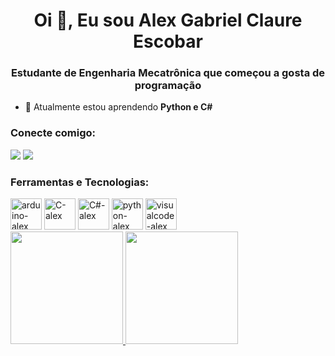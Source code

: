 <h1 align="center">Oi 👋, Eu sou Alex Gabriel Claure Escobar</h1>
<h3 align="center">Estudante de Engenharia Mecatrônica que começou a gosta de programação</h3>

- 🌱 Atualmente estou aprendendo **Python e C#**

<h3 align="left">Conecte comigo:</h3>
<div>
<a href="https://www.linkedin.com/in/alexgabrielce" target="_blank"><img loading="lazy" src="https://img.shields.io/badge/-LinkedIn-%230077B5?style=for-the-badge&logo=linkedin&logoColor=white" target="_blank"></a>
<a href = "mailto:alexgabriel.trab@gmail.com"><img loading="lazy" src="https://img.shields.io/badge/Gmail-D14836?style=for-the-badge&logo=gmail&logoColor=white" target="_blank"></a>
</div>

<h3>Ferramentas e Tecnologias:</h3>
<div>
<img loading="lazy" alt="arduino-alex" src="https://cdn.jsdelivr.net/gh/devicons/devicon@latest/icons/arduino/arduino-original-wordmark.svg" width=50 height=50 />
<img loading="lazy" alt="C-alex" src="https://cdn.jsdelivr.net/gh/devicons/devicon@latest/icons/c/c-original.svg" width=50 heigth=50 /> 
<img loading="lazy" alt="C#-alex" src="https://cdn.jsdelivr.net/gh/devicons/devicon@latest/icons/csharp/csharp-original.svg" width=50 height=50 />
<img loading="lazy" alt="python-alex" src="https://cdn.jsdelivr.net/gh/devicons/devicon@latest/icons/python/python-original.svg" width=50 height=50 />
<img loading="lazy" alt="visualcode-alex" src="https://cdn.jsdelivr.net/gh/devicons/devicon@latest/icons/vscode/vscode-original.svg" width=50 height=50 />
</div>
          
<div>
<a href="https://github.com/1alexescobar">
<img loading="lazy" height="180em" src="https://github-readme-stats.vercel.app/api/top-langs/?username=1alexescobar&layout=compact&langs_count=7&theme=tokyonight"/>
<img height="180em" src="https://github-readme-stats.vercel.app/api?username=1alexescobar&show_icons=true&theme=tokyonight&include_all_commits=true&count_private=true"/>
</div>

<!---
<img align="right" alt="grompinho" src="https://images.app.goo.gl/z5adTjy79HJnUHni8" width=100 height=100 />
--->

<!---
- 👋 Oi, Eu sou o Alex Gabriel @1alexescobar
- 👀 I’m interested in ...
- 🌱 I’m currently learning ...
- 💞️ I’m looking to collaborate on ...
- 📫 How to reach me ...
- 😄 Pronouns: ...
- ⚡ Fun fact: ...


1alexescobar/1alexescobar is a ✨ special ✨ repository because its `README.md` (this file) appears on your GitHub profile.
You can click the Preview link to take a look at your changes.
--->
